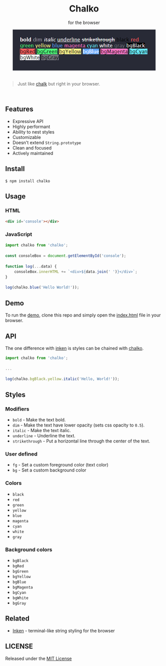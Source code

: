 <div align='center'>
<h1>Chalko</h1>
<p>for the browser</p>
<img src="./media/screenshot.png" alt="">
</div>
<br/>

> Just like [chalk](https://github.com/chalk/chalk) but right in your browser.

<br/>

## Features

- Expressive API
- Highly performant
- Ability to nest styles
- Customizable
- Doesn't extend `String.prototype`
- Clean and focused
- Actively maintained

## Install

```console
$ npm install chalko
```

## Usage

### HTML

```html
<div id='console'></div>
```

### JavaScript

```js
import chalko from 'chalko';

const consoleBox = document.getElementById('console');

function log(...data) {
    consoleBox.innerHTML += `<div>${data.join(' ')}</div>`;
}

log(chalko.blue('Hello World!'));
```

## Demo

To run the [demo](https://github.com/henryhale/chalko/blob/master/demo), clone this repo and simply open the [index.html](https://github.com/henryhale/chalko/blob/master/demo/index.html) file in your browser.

## API

The one difference with [inken](https://github.com/henryhale/inken) is styles can be chained with [chalko](https://github.com/henryhale/chalko).

```js
import chalko from 'chalko';

...

log(chalko.bgBlack.yellow.italic('Hello, World!'));
```

## Styles

### Modifiers

- `bold` - Make the text bold.
- `dim` - Make the text have lower opacity (sets css opacity to `0.5`).
- `italic` - Make the text italic.
- `underline` - Underline the text.
- `strikethrough` - Put a horizontal line through the center of the text.

### User defined

- `fg` - Set a custom foreground color (text color)
- `bg` - Set a custom background color

### Colors

- `black`
- `red`
- `green`
- `yellow`
- `blue`
- `magenta`
- `cyan`
- `white`
- `gray`

### Background colors

- `bgBlack`
- `bgRed`
- `bgGreen`
- `bgYellow`
- `bgBlue`
- `bgMagenta`
- `bgCyan`
- `bgWhite`
- `bgGray`

## Related

- [Inken](https://github.com/henryhale/inken) - terminal-like string styling for the browser

## LICENSE

Released under the [MIT License](https://github.com/henryhale/chalko/blob/master/LICENSE)
